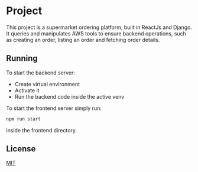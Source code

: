 # Project

This project is a supermarket ordering platform, built
in ReactJs and Django. It queries and manipulates AWS tools
to ensure backend operations, such as creating an order,
listing an order and fetching order details.

## Running

To start the backend server:
- Create virtual environment
- Activate it
- Run the backend code inside the active venv

To start the frontend server simply run:
```bash
npm run start
```
inside the frontend directory.

## License
[MIT](https://choosealicense.com/licenses/mit/)